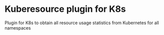 Kuberesource plugin for K8s
===================================
Plugin for K8s to obtain all resource usage statistics from Kubernetes for all namespaces




